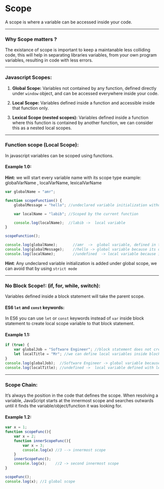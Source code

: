 # Scope
A scope is where a variable can be accessed inside your code.

---

### Why Scope matters ?
The existance of scope is important to keep a maintanable less colliding code, this will help in separating libraries variables, from your own program variables, resulting in code with less errors.

---

### Javascript Scopes:
1. **Global Scope:** Variables not contained by any function, defined directly under `window` object, and can be accessed everywhere inside your code.

2. **Local Scope:** Variables defined inside a function and accessible inside that function only.

3. **Lexical Scope (nested scopes):** Variables defined inside a function where this function is contained by another function, we can consider this as a nested local scopes.

---

### Function scope (Local Scope):
In javascript variables can be scoped using functions.

#### Example 1.0:
**Hint:** we will start every variable name with its scope type example: globalVarName , localVarName, lexicalVarName

```javascript
var globalName = "amr";

function scopeFunction() {
    globalMessage = "hello"; //undeclared variable initialization without using var keyword thats why its a global variable.

    var localName = "labib"; //Scoped by the current function

    console.log(localName);  //labib ->  local variable
}

scopeFunction();

console.log(globalName);       //amr  ->  global variable, defined in the global scope
console.log(globalMessage);    //hello -> global variable because its defined without using var keyword
console.log(localName);        //undefined  -> local variable because its scoped by scopeFunction function
```

**Hint**:
Any undeclared variable initialization is added under global scope, we can avoid that by using `strict mode`

---

### No Block Scope!: (if, for, while, switch):
Variables defined inside a block statement will take the parent scope.

#### ES6 `let` and `const` keywords: 
In ES6 you can use `let` or `const` keywords instead of `var` inside block statement to create local scope variable to that block statement.

#### Example 1.1:
```javascript
if (true) {
    var globalJob = "Software Engineer"; //block statement does not create new scope for variables
    let localTitle = "Mr"; //we can define local variables inside block statement using es6 let keyword
}
console.log(globalJob);  //Software Engineer -> global variable because its defined inside a block statement
console.log(localTitle); //undefined ->  local variable defined with let inside block statement
```

---

### Scope Chain: 
It’s always the position in the code that defines the scope. When resolving a variable, JavaScript starts at the innermost scope and searches outwards until it finds the variable/object/function it was looking for.

#### Example 1.2:

```javascript
var x = 1;
function scopeFunc(){
    var x = 2;
    function innerScopeFunc(){
    	var x = 3;
    	console.log(x) //3 --> innermost scope
    }
    innerScopeFunc();
    console.log(x);    //2 -> second innermost scope
}

scopeFunc();
console.log(x); //1 global scope
```

